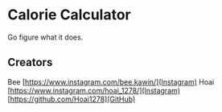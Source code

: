 # Calorie Calculator

Go figure what it does.

## Creators

Bee [https://www.instagram.com/bee.kawin/](Instagram)
Hoai [https://www.instagram.com/hoai_1278/](Instagram) [https://github.com/Hoai1278](GitHub)
